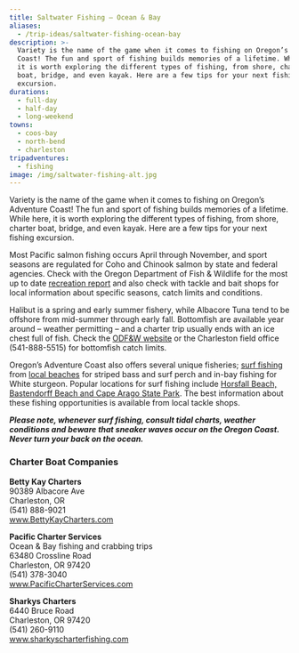 ```yaml
---
title: Saltwater Fishing – Ocean & Bay
aliases:
  - /trip-ideas/saltwater-fishing-ocean-bay
description: >-
  Variety is the name of the game when it comes to fishing on Oregon’s Adventure
  Coast! The fun and sport of fishing builds memories of a lifetime. While here,
  it is worth exploring the different types of fishing, from shore, charter
  boat, bridge, and even kayak. Here are a few tips for your next fishing
  excursion.
durations:
  - full-day
  - half-day
  - long-weekend
towns:
  - coos-bay
  - north-bend
  - charleston
tripadventures:
  - fishing
image: /img/saltwater-fishing-alt.jpg
---
```

Variety is the name of the game when it comes to fishing on Oregon’s Adventure Coast! The fun and sport of fishing builds memories of a lifetime. While here, it is worth exploring the different types of fishing, from shore, charter boat, bridge, and even kayak. Here are a few tips for your next fishing excursion.

Most Pacific salmon fishing occurs April through November, and sport seasons are regulated for Coho and Chinook salmon by state and federal agencies. Check with the Oregon Department of Fish & Wildlife for the most up to date <a href="https://myodfw.com/recreation-report" target="_blank">recreation report</a> and also check with tackle and bait shops for local information about specific seasons, catch limits and conditions.

Halibut is a spring and early summer fishery, while Albacore Tuna tend to be offshore from mid-summer through early fall. Bottomfish are available year around – weather permitting – and a charter trip usually ends with an ice chest full of fish. Check the <a href="https://myodfw.com/fishing" target="_blank">ODF&W website</a> or the Charleston field office (541-888-5515) for bottomfish catch limits.

Oregon’s Adventure Coast also offers several unique fisheries; <a href="https://myodfw.com/articles/how-fish-surfperch" target="_blank">surf fishing</a> from [local beaches](/undeveloped-beaches) for striped bass and surf perch and in-bay fishing for White sturgeon. Popular locations for surf fishing include [Horsfall Beach, Bastendorff Beach and Cape Arago State Park](/undeveloped-beaches). The best information about these fishing opportunities is available from local tackle shops.

_**Please note, whenever surf fishing, consult tidal charts, weather conditions and beware that sneaker waves occur on the Oregon Coast. Never turn your back on the ocean.**_

### **Charter Boat Companies**

**Betty Kay Charters**\
90389 Albacore Ave\
Charleston, OR\
(541) 888-9021\
<a href="http://www.bettykaycharters.com" target="_blank">www.BettyKayCharters.com</a>

**Pacific Charter Services**\
Ocean & Bay fishing and crabbing trips\
63480 Crossline Road\
Charleston, OR  97420\
(541) 378-3040\
<a href="http://www.pacificcharterservices.com" target="_blank">www.PacificCharterServices.com</a>

**Sharkys Charters**\
6440 Bruce Road\
Charleston, OR  97420\
(541) 260-9110\
<a href="http://www.SharkysCharterFfishing.com" target="_blank">www.sharkyscharterfishing.com</a>
